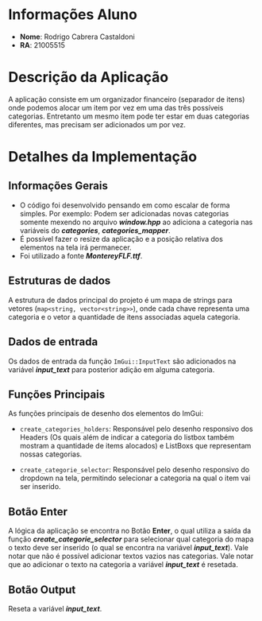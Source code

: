 # Informações Aluno

- **Nome**: Rodrigo Cabrera Castaldoni 
- **RA**: 21005515

# Descrição da Aplicação

A aplicação consiste em um organizador financeiro (separador de itens) onde podemos alocar um item por vez em uma das três possíveis categorias. Entretanto um mesmo item pode ter estar em duas categorias diferentes, mas precisam ser adicionados um por vez.

# Detalhes da Implementação

## Informações Gerais

- O código foi desenvolvido pensando em como escalar de forma simples. Por exemplo: Podem ser adicionadas novas categorias somente mexendo no arquivo ***window.hpp*** ao adiciona a categoria nas variáveis do ***categories***, ***categories_mapper***.
- É possível fazer o resize da aplicação e a posição relativa dos elementos na tela irá permanecer.
- Foi utilizado a fonte ***MontereyFLF.ttf***.

## Estruturas de dados

A estrutura de dados principal do projeto é um mapa de strings para vetores (```map<string, vector<string>>```), onde cada chave representa uma categoria e o vetor a quantidade de itens associadas aquela categoria. 

## Dados de entrada

Os dados de entrada da função ```ImGui::InputText``` são adicionados na variável ***input_text*** para posterior adição em alguma categoria.


## Funções Principais

As funções principais de desenho dos elementos do ImGui:

- ```create_categories_holders```: Responsável pelo desenho responsivo dos Headers (Os quais além de indicar a categoria do listbox também mostram a quantidade de items alocados) e ListBoxs que representam nossas categorias.

- ```create_categorie_selector```: Responsável pelo desenho responsivo do dropdown na tela, permitindo selecionar a categoria na qual o item vai ser inserido.

## Botão Enter

A lógica da aplicação se encontra no Botão **Enter**, o qual utiliza a saída da função ***create_categorie_selector*** para selecionar qual categoria do mapa o texto deve ser inserido (o qual se encontra na variável ***input_text***). Vale notar que não é possível adicionar textos vazios nas categorias. Vale notar que ao adicionar o texto na categoria a variável ***input_text*** é resetada.

## Botão Output

Reseta a variável ***input_text***.



